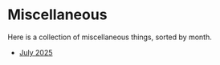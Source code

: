 # Miscellaneous
Here is a collection of miscellaneous things, sorted by month.
+ [July 2025](july-2025/july-2025.md)
